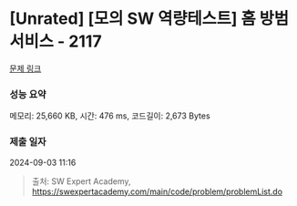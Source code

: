 # [Unrated] [모의 SW 역량테스트] 홈 방범 서비스 - 2117 

[문제 링크](https://swexpertacademy.com/main/code/problem/problemDetail.do?contestProbId=AV5V61LqAf8DFAWu) 

### 성능 요약

메모리: 25,660 KB, 시간: 476 ms, 코드길이: 2,673 Bytes

### 제출 일자

2024-09-03 11:16



> 출처: SW Expert Academy, https://swexpertacademy.com/main/code/problem/problemList.do